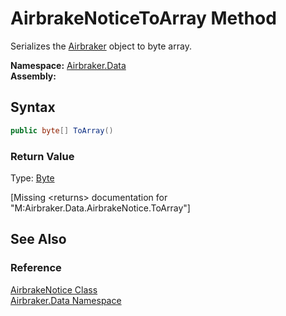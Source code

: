AirbrakeNoticeToArray Method
============================
Serializes the [Airbraker][1] object to byte array.

**Namespace:** [Airbraker.Data][2]  
**Assembly:**

Syntax
------

```csharp
public byte[] ToArray()
```

### Return Value
Type: [Byte][3]  

[Missing &lt;returns> documentation for "M:Airbraker.Data.AirbrakeNotice.ToArray"]


See Also
--------

### Reference
[AirbrakeNotice Class][4]  
[Airbraker.Data Namespace][2]  

[1]: ../../Airbraker/README.md
[2]: ../README.md
[3]: http://msdn.microsoft.com/en-us/library/yyb1w04y
[4]: README.md